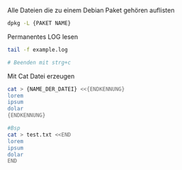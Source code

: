 
Alle Dateien die zu einem Debian Paket gehören auflisten
```bash
dpkg -L {PAKET NAME}
```

Permanentes LOG lesen
```bash
tail -f example.log

# Beenden mit strg+c
```

Mit Cat Datei erzeugen
```bash
cat > {NAME_DER_DATEI} <<{ENDKENNUNG}
lorem
ipsum
dolar
{ENDKENNUNG}

#Bsp
cat > test.txt <<END
lorem
ipsum
dolar
END

```